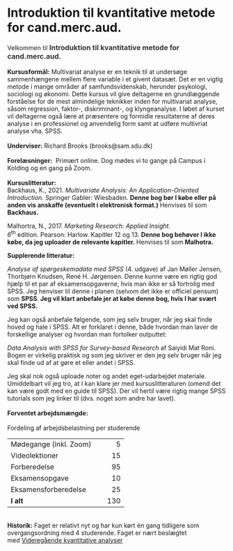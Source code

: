 #  Introduktion til kvantitative metode for cand.merc.aud.

<p>Velkommen til&nbsp;<span style="color:rgb(51, 51, 51);font-size:16px;font-style:normal;font-weight:700;letter-spacing:normal;text-align:start;text-transform:none;white-space:normal;word-spacing:0px;background-color:rgb(255, 255, 255);text-decoration-style:initial;text-decoration-color:initial;float:none;">Introduktion til kvantitative metode for cand.merc.aud.</span><br />
<br />
<strong>Kursusformål:</strong>&nbsp;Multivariat analyse er en teknik til at undersøge sammenhængene mellem flere variable i et givent datasæt. Det er en vigtig metode i mange områder af samfundsvidenskab, herunder psykologi, sociologi og økonomi. Dette kursus vil give deltagerne en grundlæggende forståelse for de mest almindelige teknikker inden for multivariat analyse, såsom regression, faktor-, diskriminant-, og klyngeanalyse. I løbet af kurset vil deltagerne også lære at præsentere og formidle resultaterne af deres analyse i en professionel og anvendelig form samt at udføre multivriat analyse vha. SPSS.<br />
<br />
<strong>Underviser:</strong>&nbsp;Richard Brooks (brooks@sam.sdu.dk)<br />
<br />
<strong>Forelæsninger:</strong>&nbsp; Primært online. Dog mødes vi to gange på Campus i Kolding og en gang på Zoom.<br />
<br />
<strong>Kursuslitteratur:</strong><br />
Backhaus, K., 2021.&nbsp;<em>Multivariate Analysis: An Application-Oriented Introduction.&nbsp;</em>Springer Gabler: Wiesbaden.&nbsp;<strong>Denne bog bør I købe eller på anden vis anskaffe (eventuelt i elektronisk format.) </strong>Henvises til som<strong> Backhaus.</strong></p>

<p>Malhortra, N., 2017.&nbsp;<em>Marketing Research: Applied Insight. 6</em><sup>th</sup>&nbsp;edition.<em>&nbsp;</em>Pearson: Harlow. Kapitler 12 og 13. <strong>Denne bog behøver I ikke købe, da jeg uploader de relevante kapitler.&nbsp;</strong>Henvises til som<strong> Malhotra.</strong></p>

<p><strong>Supplerende litteratur:</strong></p>

<p><em>Analyse af spørgeskemadata med SPSS </em>(4. udgave) af&nbsp;Jan Møller Jensen, Thorbjørn Knudsen, René H. Jørgensen. Denne kunne være en rigtig god hjælp til et par af eksamensopgaverne, hvis man ikke er så fortrolig med SPSS. Jeg henviser til denne i planen (selvom det ikke er officiel pensum) som <strong>SPSS</strong>.<strong> Jeg vil klart anbefale jer at købe denne bog, hvis I har svært ved SPSS.</strong></p>

<p>Jeg kan også anbefale følgende, som jeg selv bruger, når jeg skal finde hoved og hale i SPSS. Alt er forklaret i denne, både hvordan man laver de forskellige analyser og hvordan man fortolker outputtet:</p>

<p><em>Data Analysis with SPSS for Survey-based Research&nbsp;</em>af&nbsp;Saiyidi Mat Roni. Bogen er virkelig praktisk og som jeg skriver er den jeg selv bruger når jeg skal finde ud af at gøre et eller andet i SPSS.</p>

<p>Jeg skal nok også uploade&nbsp;noter og andet eget-udarbejdet materiale. Umiddelbart vil jeg tro, at I kan klare jer med kursuslitteraturen (omend det kan være godt med en guide til SPSS). Der vil hertil være rigtig mange SPSS tutorials som jeg&nbsp;linker til (dvs. noget som andre har lavet).<br />
<br />
<strong>Forventet arbejdsmængde:</strong><br />
<br />
Fordeling af arbejdsbelastning per studerende</p>

<table border="0" cellpadding="1" cellspacing="1" style="width:400px;">
	<tbody>
		<tr>
			<td>Mødegange (inkl. Zoom)</td>
			<td>&nbsp;</td>
			<td style="text-align:right;">5</td>
		</tr>
		<tr>
			<td>Videolektioner</td>
			<td>&nbsp;</td>
			<td style="text-align:right;">15</td>
		</tr>
		<tr>
			<td>Forberedelse</td>
			<td>&nbsp;</td>
			<td style="text-align:right;">95</td>
		</tr>
		<tr>
			<td>Eksamensopgave</td>
			<td>&nbsp;</td>
			<td style="text-align:right;">10</td>
		</tr>
		<tr>
			<td>Eksamensforberedelse</td>
			<td>&nbsp;</td>
			<td style="text-align:right;">25</td>
		</tr>
		<tr>
			<td><strong>I alt</strong></td>
			<td>&nbsp;</td>
			<td style="text-align:right;">130</td>
		</tr>
	</tbody>
</table>

<p><br />
<strong>Historik:</strong> Faget er relativt nyt og har kun kørt én gang tidligere som overgangsordning med 4 studerende. Faget er nært beslægtet med&nbsp;<a href="https://odin.sdu.dk/sitecore/index.php?a=searchfagbesk&amp;uva=b100194x01" target="_blank">Videregående kvantitative analyser</a></p>
